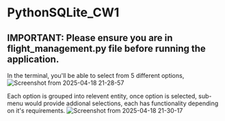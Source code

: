 # PythonSQLite_CW1

## IMPORTANT: Please ensure you are in flight_management.py file before running the application.

In the terminal, you'll be able to select from 5 different options, 
![Screenshot from 2025-04-18 21-28-57](https://github.com/user-attachments/assets/8ca9e1d5-999e-4e7d-9dc7-1a08d639b32a)

Each option is grouped into relevent entity, once option is selected, sub-menu would provide addional selections, each has functionality depending on it's requirements. 
![Screenshot from 2025-04-18 21-30-17](https://github.com/user-attachments/assets/2dd268a4-de81-49b0-af06-7e477597775b)
